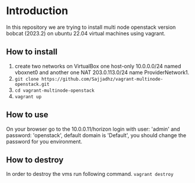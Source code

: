 # Introduction
In this repository we are trying to install multi node openstack version bobcat (2023.2) on ubuntu 22.04 virtual machines using vagrant.

## How to install 
1. create two networks on VirtualBox one host-only 10.0.0.0/24 named vboxnet0 and another one NAT 203.0.113.0/24 name ProviderNetwork1.
2. `git clone https://github.com/Sajjadhz/vagrant-multinode-openstack.git`
3. `cd vagrant-multinode-openstack`
4. `vagrant up`

## How to use
On your browser go to the 10.0.0.11/horizon login with user: 'admin' and password: 'openstack', default domain is 'Default', you should change the password for you environment.

## How to destroy
In order to destroy the vms run following command.
`vagrant destroy`
